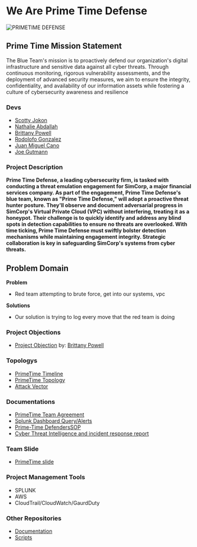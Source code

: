 # We Are Prime Time Defense

![PRIMETIME DEFENSE](<PRIME TIME.png>)

## Prime Time Mission Statement
The Blue Team's mission is to proactively defend our organization's digital infrastructure and sensitive data against all cyber threats. Through continuous monitoring, rigorous vulnerability assessments, and the deployment of advanced security measures, we aim to ensure the integrity, confidentiality, and availability of our information assets while fostering a culture of cybersecurity awareness and resilience

### Devs

- [Scotty Jokon](https://www.linkedin.com/in/scottyjokon/)
- [Nathalie Abdallah](https://www.linkedin.com/in/nataliabdallah/)
- [Brittany Powell](https://www.linkedin.com/in/brittanyjohnson1404/)
- [Rodolofo Gonzalez](https://www.linkedin.com/in/rgonzo1355/)
- [Juan Miguel Cano](https://www.linkedin.com/in/juan-cano-3021578/)
- [Joe Gutmann](https://www.linkedin.com/in/joegutmann/)


### Project Description
**Prime Time Defense, a leading cybersecurity firm, is tasked with conducting a threat emulation engagement for SimCorp, a major financial services company. As part of the engagement, Prime Time Defense's blue team, known as "Prime Time Defense," will adopt a proactive threat hunter posture. They'll observe and document adversarial progress in SimCorp's Virtual Private Cloud (VPC) without interfering, treating it as a honeypot. Their challenge is to quickly identify and address any blind spots in detection capabilities to ensure no threats are overlooked. With time ticking, Prime Time Defense must swiftly bolster detection mechanisms while maintaining engagement integrity. Strategic collaboration is key in safeguarding SimCorp's systems from cyber threats.**

## Problem Domain
**Problem**
- Red team attempting to brute force, get into our systems, vpc
  
**Solutions**
  - Our solution is trying to log every move that the red team is doing

### Project Objections
- [Project Objection](PrimeTime-Objectives.md) by: [Brittany Powell](https://github.com/Bmjohnson87)

### Topologys
- [PrimeTime Timeline](https://github.com/PRIME-TIME-Defense/Documentations/blob/main/TimeLine.pdf)
- [PrimeTime Topology](https://github.com/PRIME-TIME-Defense/Documentations/blob/main/PRIMETIME-TOPO.pdf)
- [Attack Vector](https://github.com/PRIME-TIME-Defense/Documentations/blob/main/Attack_Vectors.pdf)

### Documentations
- [PrimeTime Team Agreement](https://github.com/PRIME-TIME-Defense/Documentations/blob/main/PT%20TEAM%20AGREEMENT.pdf)
- [Splunk Dashboard Query/Alerts](https://github.com/PRIME-TIME-Defense/Documentations/blob/main/Splunk%20Dashboard%20Query%20%26%20Alert.pdf)
- [Prime-Time DefendersSOP](https://github.com/PRIME-TIME-Defense/Documentations/blob/main/PRIME%20TIME%20Defenders%20SOP.pdf)
- [Cyber Threat Intelligence and incident response report](https://github.com/PRIME-TIME-Defense/Documentations/blob/main/FINAL%20REPORT.pdf)



### Team Slide
- [PrimeTime slide](PRIMETIME-TOPO.pdf)

### Project Management Tools
- SPLUNK
- AWS
- CloudTrail/CloudWatch/GaurdDuty


### Other Repositories

- [Documentation](https://github.com/PRIME-TIME-Defense/Documentations)
- [Scripts](https://github.com/PRIME-TIME-Defense/Scripts)
